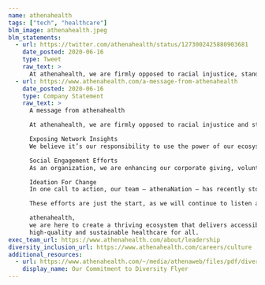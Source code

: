 ```yaml
---
name: athenahealth
tags: ["tech", "healthcare"]
blm_image: athenahealth.jpeg
blm_statements:
  - url: https://twitter.com/athenahealth/status/1273002425880903681
    date_posted: 2020-06-16
    type: Tweet
    raw_text: >
      At athenahealth, we are firmly opposed to racial injustice, stand in solidarity with our Black team members and are committed to challenging systemic barriers to accessible healthcare for all. We’re taking further steps – starting from inside athenahealth. https://bddy.me/2URVNlf
  - url: https://www.athenahealth.com/a-message-from-athenahealth
    date_posted: 2020-06-16
    type: Company Statement
    raw_text: >
      A message from athenahealth

      At athenahealth, we are firmly opposed to racial injustice and stand in solidarity with our Black team members and all of our team members of color within athenahealth and our communities. Recent and ongoing events of racial injustice in the United States reinforce the importance of athenahealth’s commitment and unique position to challenge the systemic barriers to accessible, high-quality and sustainable healthcare for all. We believe actions speak louder than words. For the past few weeks, we have been listening and engaging in active dialogue as a team to develop a meaningful plan of action and a list of promises we can keep. Today, we want to share some of the further steps we are taking – starting from inside athenahealth.

      Exposing Network Insights
      We believe it’s our responsibility to use the power of our ecosystem to expose data and insights about racial inequities in the healthcare system. We are proud to announce our extended partnership with the Robert Wood Johnson Foundation - the nation’s largest philanthropy dedicated solely to health - to focus together on making data available for research on racial disparities with the goal of advancing racial justice in healthcare. From today forward, we will add the lens of race to our athenaResearch publications and insights.

      Social Engagement Efforts
      As an organization, we are enhancing our corporate giving, volunteerism and community partnerships to substantively expand access to high-quality healthcare for all. We have donated our products and services to more than a quarter of the free and charitable clinics in the United States and will expand the depth of our research and collaboration with these clinics. We are also in the final stages of identifying a small number of organizations that we will partner with on a long-term basis to advance healthcare equality. Additionally, we will assist in developing a more diverse next generation of healthcare professionals and technologists, by expanding our existing partnerships to offer Black students internship and full-time employment opportunities, and by working with a broader base of STEM educators to advance the representation of Black people in technology and healthcare.

      Ideation For Change
      In one call to action, our team – athenaNation – has recently stood up an ideation space, to develop radical new thinking to expand inclusion within our organization, as well as root out and eliminate racial bias and its insidious impact on healthcare inequality in society. Ideas will be vetted by a Diversity and Inclusion task force, which includes our D&I leader and a diverse cross-section of athenistas. We are committed to achieving meaningful and sustained progress against our diversity agenda in collaboration with this task force.

      These efforts are just the start, as we will continue to listen and learn from our talented team and from our communities, share progress and look forward to the day when our bold vision is a reality.

      athenahealth,
      we are here to create a thriving ecosystem that delivers accessible,
      high-quality and sustainable healthcare for all.
exec_team_url: https://www.athenahealth.com/about/leadership
diversity_inclusion_url: https://www.athenahealth.com/careers/culture
additional_resources:
  - url: https://www.athenahealth.com/~/media/athenaweb/files/pdf/diversity_flyer.pdf
    display_name: Our Commitment to Diversity Flyer
---
```

